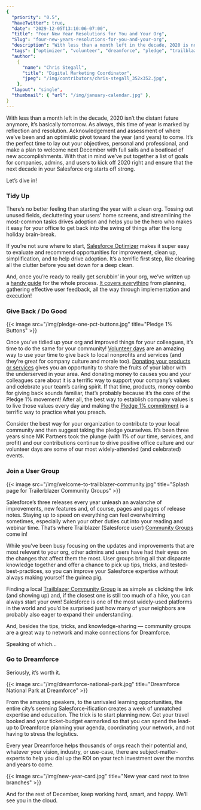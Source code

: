 ```yaml
---
{
  "priority": "0.5",
  "haveTwitter": true,
  "date": "2029-12-05T13:10:06-07:00",
  "title": "Four New Year Resolutions for You and Your Org",
  "Slug": "four-new-years-resolutions-for-you-and-your-org",
  "description": "With less than a month left in the decade, 2020 is not the distant future anymore, it is basically tomorrow. As always, this time of year is marked by reflection and resolution...",
  "tags": ["optimizer", "volunteer", "dreamforce", "pledge", "trailblazer"],
  "author":
    {
      "name": "Chris Stegall",
      "title": "Digital Marketing Coordinator",
      "jpeg": "/img/contributors/chris-stegall_352x352.jpg",
    },
  "layout": "single",
  "thumbnail": { "url": "/img/january-calendar.jpg" },
}
---
```


With less than a month left in the decade, 2020 isn’t the distant future anymore, it’s basically tomorrow. As always, this time of year is marked by reflection and resolution. Acknowledgement and assessment of where we’ve been and an optimistic pivot toward the year (and years) to come. It’s the perfect time to lay out your objectives, personal and professional, and make a plan to welcome next December with full sails and a boatload of new accomplishments. With that in mind we’ve put together a list of goals for companies, admins, and users to kick off 2020 right and ensure that the next decade in your Salesforce org starts off strong.

Let’s dive in!

### Tidy Up

There’s no better feeling than starting the year with a clean org. Tossing out unused fields, decluttering your users’ home screens, and streamlining the most-common tasks drives adoption and helps you be the hero who makes it easy for your office to get back into the swing of things after the long holiday brain-break.

If you’re not sure where to start, [Salesforce Optimizer](https://help.salesforce.com/articleView?id=optimizer_introduction.htm&type=0) makes it super easy to evaluate and recommend opportunities for improvement, clean up, simplification, and to help drive adoption. It’s a terrific first step, like clearing all the clutter before you set down for a deep clean.

And, once you’re ready to really get scrubbin’ in your org, we’ve written up a [handy guide](https://medium.com/creme-de-la-crm/best-practices-your-yearly-salesforce-org-check-up-f2d5b3f7a2c) for the whole process. [It covers everything](https://medium.com/creme-de-la-crm/best-practices-your-yearly-salesforce-org-check-up-f2d5b3f7a2c) from planning, gathering effective user feedback, all the way through implementation and execution!

### Give Back / Do Good

{{< image src="/img/pledge-one-pct-buttons.jpg" title="Pledge 1% Buttons" >}}

Once you’ve tidied up your org and improved things for your colleagues, it’s time to do the same for your community! [Volunteer days](https://medium.com/creme-de-la-crm/mk-partners-x-sova-another-pledge-1-success-616f0b68d) are an amazing way to use your time to give back to local nonprofits and services (and they’re great for company culture and morale too). [Donating your products or services](https://medium.com/creme-de-la-crm/client-success-spotlight-step-up-on-second-f88660bd23fd) gives you an opportunity to share the fruits of your labor with the underserved in your area. And donating money to causes you and your colleagues care about it is a terrific way to support your company’s values and celebrate your team’s caring spirit.
If that time, products, money combo for giving back sounds familiar, that’s probably because it’s the core of the Pledge 1% movement! After all, the best way to establish company values is to live those values every day and making the [Pledge 1% commitment](https://medium.com/creme-de-la-crm/new-years-resolutions-pledge-1-c69c6fb98e69) is a terrific way to practice what you preach.

Consider the best way for your organization to contribute to your local community and then suggest taking the pledge yourselves. It’s been three years since MK Partners took the plunge (with 1% of our time, services, and profit) and our contributions continue to drive positive office culture and our volunteer days are some of our most widely-attended (and celebrated) events.

### Join a User Group

{{< image src="/img/welcome-to-trailblazer-community.jpg" title="Splash page for Trailerblazer Community Groups" >}}

Salesforce’s three releases every year unleash an avalanche of improvements, new features and, of course, pages and pages of release notes. Staying up to speed on everything can feel overwhelming sometimes, especially when your other duties cut into your reading and webinar time. That’s where Trailblazer (Salesforce user) [Community Groups](https://trailblazercommunitygroups.com/) come in!

While you’ve been busy focusing on the updates and improvements that are most relevant to your org, other admins and users have had their eyes on the changes that affect them the most. User groups bring all that disparate knowledge together and offer a chance to pick up tips, tricks, and tested-best-practices, so you can improve your Salesforce expertise without always making yourself the guinea pig.

Finding a local [Trailblazer Community Group](https://trailblazercommunitygroups.com/) is as simple as clicking the link (and showing up) and, if the closest one is still too much of a hike, you can always start your own! Salesforce is one of the most widely-used platforms in the world and you’d be surprised just how many of your neighbors are probably also eager to expand their understanding.

And, besides the tips, tricks, and knowledge-sharing — community groups are a great way to network and make connections for Dreamforce.

Speaking of which…

### Go to Dreamforce

Seriously, it’s worth it.

{{< image src="/img/dreamforce-national-park.jpg" title="Dreamforce National Park at Dreamforce" >}}

From the amazing speakers, to the unrivaled learning opportunities, the entire city’s seeming Salesforce-ification creates a week of unmatched expertise and education. The trick is to start planning now. Get your travel booked and your ticket-budget earmarked so that you can spend the lead-up to Dreamforce planning your agenda, coordinating your network, and not having to stress the logistics.

Every year Dreamforce helps thousands of orgs reach their potential and, whatever your vision, industry, or use-case, there are subject-matter-experts to help you dial up the ROI on your tech investment over the months and years to come.

{{< image src="/img/new-year-card.jpg" title="New year card next to tree branches" >}}

And for the rest of December, keep working hard, smart, and happy. We’ll see you in the cloud.
